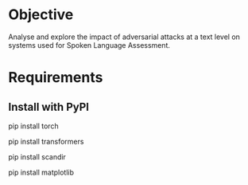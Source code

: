 # Objective

Analyse and explore the impact of adversarial attacks at a text level on systems used for Spoken Language Assessment.

# Requirements

## Install with PyPI

pip install torch

pip install transformers

pip install scandir

pip install matplotlib
